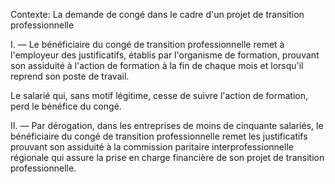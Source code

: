 Contexte: La demande de congé dans le cadre d'un projet de transition professionnelle

I. — Le bénéficiaire du congé de transition professionnelle remet à l'employeur des justificatifs, établis par l'organisme de formation, prouvant son assiduité à l'action de formation à la fin de chaque mois et lorsqu'il reprend son poste de travail.

Le salarié qui, sans motif légitime, cesse de suivre l'action de formation, perd le bénéfice du congé.

II. — Par dérogation, dans les entreprises de moins de cinquante salariés, le bénéficiaire du congé de transition professionnelle remet les justificatifs prouvant son assiduité à la commission paritaire interprofessionnelle régionale qui assure la prise en charge financière de son projet de transition professionnelle.